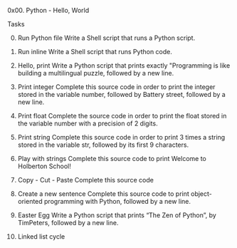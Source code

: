 0x00. Python - Hello, World

Tasks

0. Run Python file 
Write a Shell script that runs a Python script.

1. Run inline 
Write a Shell script that runs Python code.

2. Hello, print 
Write a Python script that prints exactly "Programming is like building a multilingual puzzle, followed by a new line.

3. Print integer
Complete this source code in order to print the integer stored in the variable number, followed by Battery street, followed by a new line.

4. Print float 
Complete the source code in order to print the float stored in the variable number with a precision of 2 digits.

5. Print string 
Complete this source code in order to print 3 times a string stored in the variable str, followed by its first 9 characters.

6. Play with strings 
Complete this source code to print Welcome to Holberton School!

7. Copy - Cut - Paste 
Complete this source code

8. Create a new sentence 
Complete this source code to print object-oriented programming with Python, followed by a new line.

9. Easter Egg 
Write a Python script that prints “The Zen of Python”, by TimPeters, followed by a new line.

10. Linked list cycle 
